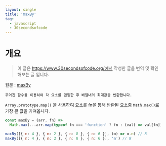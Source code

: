 ```yaml
---
layout: single
title: 'maxBy'
tag:
  - javascript
  - 30secondsofcode
---
```


# 개요

> 이 글은 https://www.30secondsofcode.org/에서 작성한 글을 번역 및 확인해보는 글 입니다.

원문 : [maxBy](https://www.30secondsofcode.org/js/s/max-by)

```
주어진 함수를 이용하여 각 요소를 맵핑한 후 배열내의 최대값을 반환합니다.
```

`Array.prototype.map()` 을 사용하여 요소를 fn을 통해 반환된 요소중 `Math.max()`로 가장 큰 값을 가져옵니다.

```js
const maxBy = (arr, fn) =>
  Math.max(...arr.map(typeof fn === 'function' ? fn : (val) => val[fn]))

maxBy([{ n: 4 }, { n: 2 }, { n: 8 }, { n: 6 }], (o) => o.n) // 8
maxBy([{ n: 4 }, { n: 2 }, { n: 8 }, { n: 6 }], 'n') // 8
```
